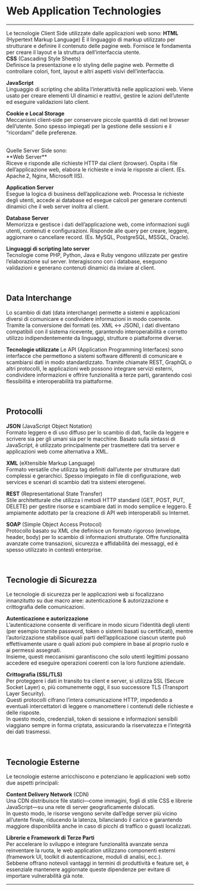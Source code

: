 
# Web Application Technologies
---
Le tecnologie Client Side utilizzate dalle applicazioni web sono:
**HTML** (Hypertext Markup Language)
È il linguaggio di markup utilizzato per strutturare e definire il contenuto delle pagine web. Fornisce le fondamenta per creare il layout e la struttura dell’interfaccia utente. <br> 
**CSS** (Cascading Style Sheets) <br> 
Definisce la presentazione e lo styling delle pagine web. Permette di controllare colori, font, layout e altri aspetti visivi dell’interfaccia. <br> 

**JavaScript** <br> 
Linguaggio di scripting che abilita l’interattività nelle applicazioni web. Viene usato per creare elementi UI dinamici e reattivi, gestire le azioni dell’utente ed eseguire validazioni lato client. <br> 

**Cookie e Local Storage** <br> 
Meccanismi client‑side per conservare piccole quantità di dati nel browser dell’utente. Sono spesso impiegati per la gestione delle sessioni e il “ricordami” delle preferenze. <br> 

<br>
Quelle Server Side sono: <br> 
**Web Server** <br>
Riceve e risponde alle richieste HTTP dai client (browser). Ospita i file dell’applicazione web, elabora le richieste e invia le risposte ai client. (Es. Apache 2, Nginx, Microsoft IIS). <br>

**Application Server** <br>
Esegue la logica di business dell’applicazione web. Processa le richieste degli utenti, accede ai database ed esegue calcoli per generare contenuti dinamici che il web server inoltra al client. <br>

**Database Server** <br>
Memorizza e gestisce i dati dell’applicazione web, come informazioni sugli utenti, contenuti e configurazioni. Risponde alle query per creare, leggere, aggiornare o cancellare record. (Es. MySQL, PostgreSQL, MSSQL, Oracle). <br>

**Linguaggi di scripting lato server** <br>
Tecnologie come PHP, Python, Java e Ruby vengono utilizzate per gestire l’elaborazione sul server. Interagiscono con i database, eseguono validazioni e generano contenuti dinamici da inviare al client. <br>

<br>

## Data Interchange
Lo scambio di dati (data interchange) permette a sistemi e applicazioni diversi di comunicare e condividere informazioni in modo coerente. <br>
Tramite la conversione dei formati (es. XML ↔ JSON), i dati diventano compatibili con il sistema ricevente, garantendo interoperabilità e corretto utilizzo indipendentemente da linguaggi, strutture o piattaforme diverse. <br> 

**Tecnologie utilizzate**
Le API (Application Programming Interfaces) sono interfacce che permettono a sistemi software differenti di comunicare e scambiarsi dati in modo standardizzato. Tramite chiamate REST, GraphQL o altri protocolli, le applicazioni web possono integrare servizi esterni, condividere informazioni e offrire funzionalità a terze parti, garantendo così flessibilità e interoperabilità tra piattaforme. <br> 

<br>

## Protocolli 
**JSON** (JavaScript Object Notation) <br>
Formato leggero e di uso diffuso per lo scambio di dati, facile da leggere e scrivere sia per gli umani sia per le macchine. Basato sulla sintassi di JavaScript, è utilizzato principalmente per trasmettere dati tra server e applicazioni web come alternativa a XML. <br> 

**XML** (eXtensible Markup Language) <br>
Formato versatile che utilizza tag definiti dall’utente per strutturare dati complessi e gerarchici. Spesso impiegato in file di configurazione, web services e scenari di scambio dati tra sistemi eterogenei. <br>

**REST** (Representational State Transfer) <br>
Stile architetturale che utilizza i metodi HTTP standard (GET, POST, PUT, DELETE) per gestire risorse e scambiare dati in modo semplice e leggero. È ampiamente adottato per la creazione di API web interoperabili su Internet. <br>

**SOAP** (Simple Object Access Protocol) <br>
Protocollo basato su XML che definisce un formato rigoroso (envelope, header, body) per lo scambio di informazioni strutturate. Offre funzionalità avanzate come transazioni, sicurezza e affidabilità dei messaggi, ed è spesso utilizzato in contesti enterprise. <br>

<br>

## Tecnologie di Sicurezza
Le tecnologie di sicurezza per le applicazioni web si focalizzano innanzitutto su due macro aree: autenticazione & autorizzazione e crittografia delle comunicazioni. <br>

**Autenticazione e autorizzazione** <br>
L’autenticazione consente di verificare in modo sicuro l’identità degli utenti (per esempio tramite password, token o sistemi basati su certificati), mentre l’autorizzazione stabilisce quali parti dell’applicazione ciascun utente può effettivamente usare o quali azioni può compiere in base al proprio ruolo e ai permessi assegnati. <br>
Insieme, questi meccanismi garantiscono che solo utenti legittimi possano accedere ed eseguire operazioni coerenti con la loro funzione aziendale. <br>

**Crittografia (SSL/TLS)** <br>
Per proteggere i dati in transito tra client e server, si utilizza SSL (Secure Socket Layer) o, più comunemente oggi, il suo successore TLS (Transport Layer Security). <br>
Questi protocolli cifrano l’intera comunicazione HTTP, impedendo a eventuali intercettatori di leggere o manomettere i contenuti delle richieste e delle risposte. <br>
In questo modo, credenziali, token di sessione e informazioni sensibili viaggiano sempre in forma criptata, assicurando la riservatezza e l’integrità dei dati trasmessi. <br>

<br>

## Tecnologie Esterne
Le tecnologie esterne arricchiscono e potenziano le applicazioni web sotto due aspetti principali: <br>

**Content Delivery Network** (CDN) <br>
Una CDN distribuisce file statici—come immagini, fogli di stile CSS e librerie JavaScript—su una rete di server geograficamente dislocati. <br>
In questo modo, le risorse vengono servite dall’edge server più vicino all’utente finale, riducendo la latenza, bilanciando il carico e garantendo maggiore disponibilità anche in caso di picchi di traffico o guasti localizzati. <br>

**Librerie e Framework di Terze Parti** <br>
Per accelerare lo sviluppo e integrare funzionalità avanzate senza reinventare la ruota, le web application utilizzano componenti esterni (framework UI, toolkit di autenticazione, moduli di analisi, ecc.). <br>
Sebbene offrano notevoli vantaggi in termini di produttività e feature set, è essenziale mantenere aggiornate queste dipendenze per evitare di importare vulnerabilità già note. <br>

---

